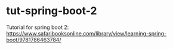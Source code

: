# tut-spring-boot-2
Tutorial for spring boot 2: https://www.safaribooksonline.com/library/view/learning-spring-boot/9781786463784/
